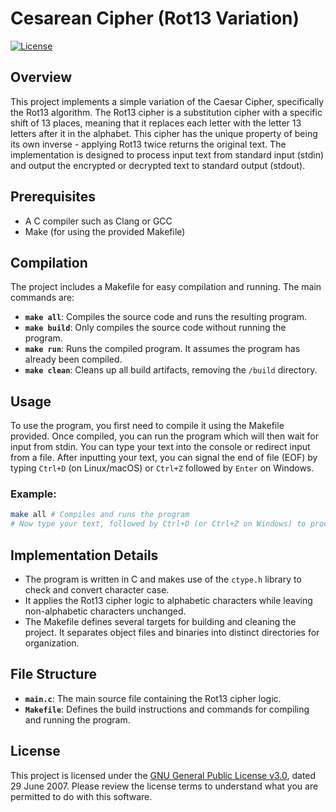
# Cesarean Cipher (Rot13 Variation)
[![License](https://img.shields.io/badge/License-GPL%20v3.0-blue.svg)](LICENSE)

## Overview
This project implements a simple variation of the Caesar Cipher, specifically the Rot13 algorithm. The Rot13 cipher is a substitution cipher with a specific shift of 13 places, meaning that it replaces each letter with the letter 13 letters after it in the alphabet. This cipher has the unique property of being its own inverse - applying Rot13 twice returns the original text. The implementation is designed to process input text from standard input (stdin) and output the encrypted or decrypted text to standard output (stdout).

## Prerequisites
- A C compiler such as Clang or GCC
- Make (for using the provided Makefile)

## Compilation
The project includes a Makefile for easy compilation and running. The main commands are:

- **`make all`**: Compiles the source code and runs the resulting program.
- **`make build`**: Only compiles the source code without running the program.
- **`make run`**: Runs the compiled program. It assumes the program has already been compiled.
- **`make clean`**: Cleans up all build artifacts, removing the `/build` directory.

## Usage
To use the program, you first need to compile it using the Makefile provided. Once compiled, you can run the program which will then wait for input from stdin. You can type your text into the console or redirect input from a file. After inputting your text, you can signal the end of file (EOF) by typing `Ctrl+D` (on Linux/macOS) or `Ctrl+Z` followed by `Enter` on Windows.

### Example:
```bash
make all # Compiles and runs the program
# Now type your text, followed by Ctrl+D (or Ctrl+Z on Windows) to process it.
```

## Implementation Details
- The program is written in C and makes use of the `ctype.h` library to check and convert character case.
- It applies the Rot13 cipher logic to alphabetic characters while leaving non-alphabetic characters unchanged.
- The Makefile defines several targets for building and cleaning the project. It separates object files and binaries into distinct directories for organization.

## File Structure
- **`main.c`**: The main source file containing the Rot13 cipher logic.
- **`Makefile`**: Defines the build instructions and commands for compiling and running the program.

## License
This project is licensed under the [GNU General Public License v3.0](LICENSE), dated 29 June 2007. Please review the license terms to understand what you are permitted to do with this software.
